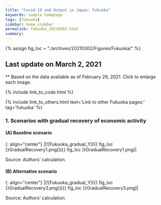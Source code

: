 ```yaml
---
title: "Covid-19 and Output in Japan: Fukuoka"
keywords: sample homepage
tags: [fukuoka]
sidebar: home_sidebar
permalink: fukuoka_20210302.html
summary:
---
```


{% assign fig_loc = "./archives/20210302/Figures/Fukuoka/" %}

## Last update on March 2, 2021
** Based on the data available as of February 28, 2021. Click to enlarge each image.

{% include link_to_code.html %}

{% include link_to_others.html text='Link to other Fukuoka pages:' tag='fukuoka' %}


### 1. Scenarios with gradual recovery of economic activity

#### (A) Baseline scenario

{: align="center"}
|[![Fukuoka_gradual_Y]({{ fig_loc }}GradualRecovery1.png)]({{ fig_loc }}GradualRecovery1.png)|

Source: Authors’ calculation.

#### (B) Alternative scenario

{: align="center"}
|[![Fukuoka_gradual_Y]({{ fig_loc }}GradualRecovery3.png)]({{ fig_loc }}GradualRecovery3.png)|

Source: Authors’ calculation.
